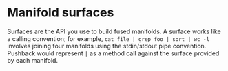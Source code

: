 # Manifold surfaces

Surfaces are the API you use to build fused manifolds. A surface works like a
calling convention; for example, `cat file | grep foo | sort | wc -l` involves
joining four manifolds using the stdin/stdout pipe convention. Pushback would
represent `|` as a method call against the surface provided by each manifold.
